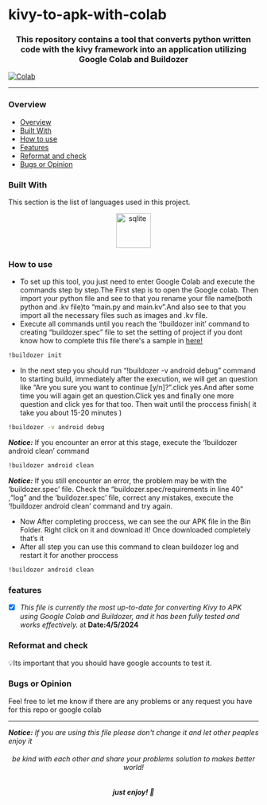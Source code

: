 # kivy-to-apk-with-colab
<h3 align="center">This repository contains a tool that converts python written code with the <strong>kivy framework</strong> into an application utilizing Google Colab and Buildozer </h3>
<a href="https://colab.research.google.com/drive/1UmusJDXGtswvM5Bu9ikf6b_rYGklP4Hn?usp=sharing" target="_parent"><img src="https://colab.research.google.com/assets/colab-badge.svg" alt="Colab"/></a>

---

### Overview
- [Overview](#overview)
- [Built With](#Built-With)
- [How to use](#How-to-us)
- [Features](#features)
- [Reformat and check](#reformat-and-check)
- [Bugs or Opinion](#bugs-or-opinion)

### Built With
<p> This section is the list of languages used in this project.</p>
<p align="center" >
  <img src="https://user-images.githubusercontent.com/25181517/183423507-c056a6f9-1ba8-4312-a350-19bcbc5a8697.png" alt="sqlite"  margin="20px" width="70" height="70"/>
</p>

### How to use
- To set up this tool, you just need to enter Google Colab and execute the commands step by step.The First step is to open the Google colab. Then import your python file and see to that you rename your file name(both python and .kv file)to “main.py and main.kv”.And also see to that you import all the necessary files such as images and .kv file.
- Execute all commands until you reach the ‘!buildozer init’ command to creating “buildozer.spec” file to set the setting of project if you dont know how to complete this file there's a sample in <a href="https://github.com/Novin1380/kivy-to-app-with-colab/blob/main/buildozer.spec">here!</a>
```bash
!buildozer init
```
- In the next step you should run “!buildozer -v android debug” command to starting build, immediately after the execution, we will get an question like “Are you sure you want to continue [y/n]?”.click yes.And after some time you will again get an question.Click yes and finally one more question and click yes for that too. Then wait until the proccess finish( it take you about 15-20 minutes )
```bash
!buildozer -v android debug
```
**_Notice:_** If you encounter an error at this stage, execute the ‘!buildozer android clean’ command
```bash
!buildozer android clean
```
**_Notice:_** If you still encounter an error, the problem may be with the ‘buildozer.spec’ file. Check the “buildozer.spec/requirements in line 40” ,“log” and the ‘buildozer.spec’ file, correct any mistakes, execute the ‘!buildozer android clean’ command and try again.
- Now After completing proccess, we can see the our APK file in the Bin Folder. Right click on it and download it! Once downloaded completely that’s it
- After all step you can use this command to clean buildozer log and restart it for another proccess
```bash
!buildozer android clean
```  

### features
- [x] _This file is currently the most up-to-date for converting Kivy to APK using Google Colab and Buildozer, and it has been fully tested and works effectively._ at **Date:4/5/2024**


### Reformat and check
💡Its important that you should have google accounts to test it.

### Bugs or Opinion
Feel free to let me know if there are any problems or any request you have for this repo or google colab

---

**_Notice:_** _If you are using this file please don't change it and let other peaples enjoy it_

<h6 align="center">be kind with each other and share your problems solution to makes better world!</h6>
<h5 align="center">just enjoy! 👋</h5>
